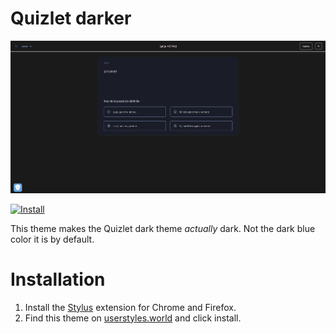 # Quizlet darker

![Quizlet darker theme's appearance.](/screenshots/learnmode.png)

[![Install](https://img.shields.io/badge/Install%20directly%20with-Stylus-116b59.svg?longCache=true&style=for-the-badge])](https://raw.githubusercontent.com/dtomvan/quizlet-darker-theme/main/quizlet.user.styl)

This theme makes the Quizlet dark theme _actually_ dark. Not the dark blue color
it is by default.

# Installation

1. Install the [Stylus](https://github.com/openstyles/stylus) extension for
   Chrome and Firefox.
2. Find this theme on [userstyles.world](https://userstyles.world) and click
   install.
